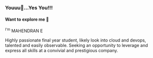### Youuu👀...Yes You!!!

#### Want to explore me 🧒

<sup>I'm</sup> MAHENDRAN E

Highly passionate final year student, likely look into cloud and devops, talented and easily observable. Seeking an
opportunity to leverage and express all skills at a convivial and prestigious company.


